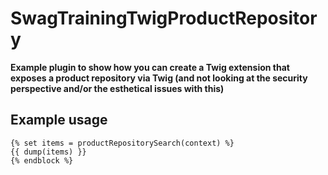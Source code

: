 # SwagTrainingTwigProductRepository

**Example plugin to show how you can create a Twig extension that exposes a product repository via Twig (and not looking at the security perspective and/or the esthetical issues with this)**

## Example usage
```twig
{% set items = productRepositorySearch(context) %}
{{ dump(items) }}
{% endblock %}
```